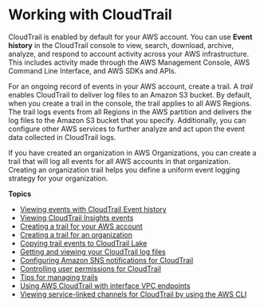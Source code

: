# Working with CloudTrail<a name="cloudtrail-getting-started"></a>

CloudTrail is enabled by default for your AWS account\. You can use **Event history** in the CloudTrail console to view, search, download, archive, analyze, and respond to account activity across your AWS infrastructure\. This includes activity made through the AWS Management Console, AWS Command Line Interface, and AWS SDKs and APIs\.

For an ongoing record of events in your AWS account, create a trail\. A *trail* enables CloudTrail to deliver log files to an Amazon S3 bucket\. By default, when you create a trail in the console, the trail applies to all AWS Regions\. The trail logs events from all Regions in the AWS partition and delivers the log files to the Amazon S3 bucket that you specify\. Additionally, you can configure other AWS services to further analyze and act upon the event data collected in CloudTrail logs\. 

If you have created an organization in AWS Organizations, you can create a trail that will log all events for all AWS accounts in that organization\. Creating an organization trail helps you define a uniform event logging strategy for your organization\.

**Topics**
+ [Viewing events with CloudTrail Event history](view-cloudtrail-events.md)
+ [Viewing CloudTrail Insights events](view-insights-events.md)
+ [Creating a trail for your AWS account](cloudtrail-create-and-update-a-trail.md)
+ [Creating a trail for an organization](creating-trail-organization.md)
+ [Copying trail events to CloudTrail Lake](cloudtrail-copy-trail-to-lake.md)
+ [Getting and viewing your CloudTrail log files](get-and-view-cloudtrail-log-files.md)
+ [Configuring Amazon SNS notifications for CloudTrail](configure-sns-notifications-for-cloudtrail.md)
+ [Controlling user permissions for CloudTrail](control-user-permissions-for-cloudtrail.md)
+ [Tips for managing trails](cloudtrail-concepts-trails-managing-and-using.md)
+ [Using AWS CloudTrail with interface VPC endpoints](cloudtrail-and-interface-VPC.md)
+ [Viewing service\-linked channels for CloudTrail by using the AWS CLI](viewing-service-linked-channels.md)
